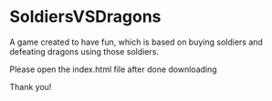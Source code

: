 # SoldiersVSDragons
A game created to have fun, which is based on buying soldiers and defeating dragons using those soldiers.

Please open the index.html file  after done downloading

Thank you!
